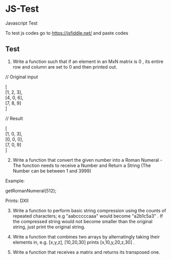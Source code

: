 # JS-Test
Javascript Test

To test js codes go to https://jsfiddle.net/ and paste codes

## Test

1. Write a function such that if an element in an MxN matrix is 0 , its entire row and column are set to 0 and then printed
out.

// Original input

[</br>
 [1, 2, 3],</br>
 [4, 0, 6],</br>
 [7, 8, 9]</br>
]


// Result

[</br>
 [1, 0, 3],</br>
 [0, 0, 0],</br>
 [7, 0, 9]</br>
]


2. Write a function that convert the given number into a Roman Numeral - The function needs to receive a Number and
Return a String (The Number can be between 1 and 3999)

Example:

getRomanNumeral(512);

Prints: DXII


3. Write a function to perform basic string compression using the counts of repeated characters; e.g "aabcccccaaa"
would become "a2b1c5a3" . If the compressed string would not become smaller than the original string, just print the
original string.

4. Write a function that combines two arrays by alternatingly taking their elements in, e.g. [x,y,z], [10,20,30] prints
[x,10,y,20,z,30] .

5. Write a function that receives a matrix and returns its transposed one.
